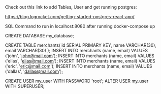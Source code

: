 Check out this link to add Tables, User and get running postgres:

https://blog.logrocket.com/getting-started-postgres-react-app/


SQL Command to run in localhost:8080 after running docker-compose up

CREATE DATABASE my_database;

CREATE TABLE merchants( id SERIAL PRIMARY KEY, name VARCHAR(30), email VARCHAR(30) );
INSERT INTO merchants (name, email) VALUES ('john', 'john@mail.com');
INSERT INTO merchants (name, email) VALUES ('elias', 'elias@mail.com');
INSERT INTO merchants (name, email) VALUES ('eric', 'eric@mail.com');
INSERT INTO merchants (name, email) VALUES ('dallas', 'dallas@mail.com');

CREATE USER my_user WITH PASSWORD 'root';
ALTER USER my_user WITH SUPERUSER;


